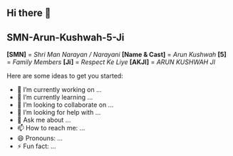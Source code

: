 ## Hi there 👋

## SMN-Arun-Kushwah-5-Ji 
**[SMN]** = *Shri Man Narayan / Narayani* 
**[Name & Cast]** = *Arun Kushwah* 
**[5]** = *Family Members* 
**[Ji]** = *Respect Ke Liye*
**[AKJI]** = *ARUN KUSHWAH JI*

Here are some ideas to get you started:

- 🔭 I’m currently working on ...
- 🌱 I’m currently learning ...
- 👯 I’m looking to collaborate on ...
- 🤔 I’m looking for help with ...
- 💬 Ask me about ...
- 📫 How to reach me: ...
- 😄 Pronouns: ...
- ⚡ Fun fact: ...

<!--
**SMN-Arun-Kushwah-5-Ji/SMN-Arun-Kushwah-5-Ji** is a ✨ _special_ ✨ repository because its `README.md` (this file) appears on your GitHub profile.

Here are some ideas to get you started:

- 🔭 I’m currently working on ...
- 🌱 I’m currently learning ...
- 👯 I’m looking to collaborate on ...
- 🤔 I’m looking for help with ...
- 💬 Ask me about ...
- 📫 How to reach me: ...
- 😄 Pronouns: ...
- ⚡ Fun fact: ...
-->
